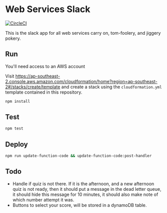 # Web Services Slack
[![CircleCI](https://circleci.com/gh/michael-lowe-nz/stuff-slack-with-quiz.svg?style=svg)](https://circleci.com/gh/michael-lowe-nz/stuff-slack-with-quiz)

This is the slack app for all web services carry on, tom-foolery, and jiggery pokery.

## Run

You'll need access to an AWS account

Visit https://ap-southeast-2.console.aws.amazon.com/cloudformation/home?region=ap-southeast-2#/stacks/create/template and create a stack using the `cloudformation.yml` template contained in this repository.

```bash
npm install
```

## Test

```bash
npm test
```

## Deploy

```bash
npm run update-function-code && update-function-code:post-handler
```

## Todo

* Handle if quiz is not there. If it is the afternoon, and a new afternoon quiz is not ready, then it should put a message in the dead letter queue, it should hide this message for 10 minutes, it should also make note of which number attempt it was.
* Buttons to select your score, will be stored in a dynamoDB table.